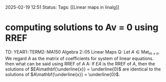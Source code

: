 2025-02-19 12:51
Status: 
Tags: [[Linear maps in linalg]]
# computing solutions to Av = 0 using RREF

TD: YEAR1::TERM2::MA150 Algebra 2::05 Linear Maps
Q: Let $A \in \operatorname{Mat}_{m \times n}$. We regard $A$ as the matrix of coefficients for system of linear equations. then what can be said using RREF of $A$
A: If $EA$ is the RREF of $A$, then the solutions of $EA\mathbf{\underline{x}} = \underline{0}$ are identical to the solutions of $A\mathbf{\underline{x}} = \underline{0}$.
<!--ID: 1739969574124-->
